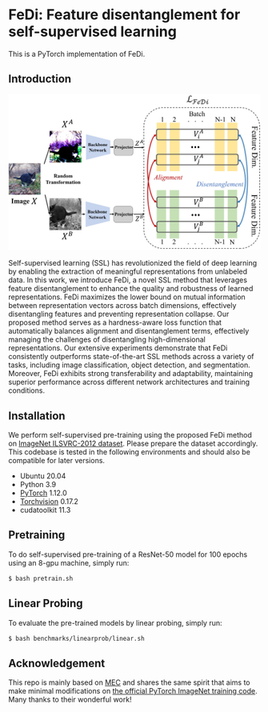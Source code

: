 # FeDi: Feature disentanglement for self-supervised learning
This is a PyTorch implementation of FeDi. 

## Introduction

![Teaser](./pipeline.jpg)

Self-supervised learning (SSL) has revolutionized the field of deep learning by enabling the extraction of meaningful representations from unlabeled data. In this work, we introduce FeDi, a novel SSL method that leverages feature disentanglement to enhance the quality and robustness of learned representations. FeDi maximizes the lower bound on mutual information between representation vectors across batch dimensions, effectively disentangling features and preventing representation collapse. Our proposed method serves as a hardness-aware loss function that automatically balances alignment and disentanglement terms, effectively managing the challenges of disentangling high-dimensional representations. Our extensive experiments demonstrate that FeDi consistently outperforms state-of-the-art SSL methods across a variety of tasks, including image classification, object detection, and segmentation. Moreover, FeDi exhibits strong transferability and adaptability, maintaining superior performance across different network architectures and training conditions.


## Installation

We perform self-supervised pre-training using the proposed FeDi method on [ImageNet ILSVRC-2012 dataset](https://www.image-net.org/challenges/LSVRC/2012/). Please prepare the dataset accordingly. This codebase is tested in the following environments and should also be compatible for later versions.

* Ubuntu 20.04
* Python 3.9
* [PyTorch](https://pytorch.org) 1.12.0
* [Torchvision](https://pytorch.org)  0.17.2
* cudatoolkit 11.3


## Pretraining

To do self-supervised pre-training of a ResNet-50 model for 100 epochs using an 8-gpu machine, simply run:

```bash
$ bash pretrain.sh
```

## Linear Probing

To evaluate the pre-trained models by linear probing, simply run:

```bash
$ bash benchmarks/linearprob/linear.sh
```

## Acknowledgement

This repo is mainly based on [MEC](https://github.com/xinliu20/MEC) and shares the same spirit that aims to make minimal modifications on [the official PyTorch ImageNet training code](https://github.com/pytorch/examples/tree/master/imagenet). Many thanks to their wonderful work!

